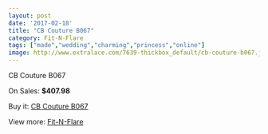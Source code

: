 ```yaml
---
layout: post
date: '2017-02-18'
title: "CB Couture B067"
category: Fit-N-Flare
tags: ["made","wedding","charming","princess","online"]
image: http://www.extralace.com/7639-thickbox_default/cb-couture-b067.jpg
---
```

CB Couture B067

On Sales: **$407.98**
<a href="https://www.extralace.com/fit-n-flare/3617-cb-couture-b067.html"><amp-img layout="responsive" width="600" height="600" src="//www.extralace.com/7639-thickbox_default/cb-couture-b067.jpg" alt="CB Couture B067 0" /></a>

Buy it: [CB Couture B067](https://www.extralace.com/fit-n-flare/3617-cb-couture-b067.html "CB Couture B067")

View more: [Fit-N-Flare](https://www.extralace.com/4-fit-n-flare "Fit-N-Flare")